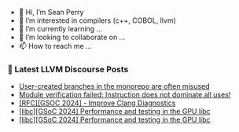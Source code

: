 - 👋 Hi, I’m Sean Perry
- 👀 I’m interested in compilers (c++, COBOL, llvm)
- 🌱 I’m currently learning ...
- 💞️ I’m looking to collaborate on ...
- 📫 How to reach me ...

<!---
s66perry/s66perry is a ✨ special ✨ repository because its `README.md` (this file) appears on your GitHub profile.
You can click the Preview link to take a look at your changes.
--->
### 📕 Latest LLVM Discourse Posts

<!-- DISCOURSE-LLVM:START -->
- [User-created branches in the monorepo are often misused](https://discourse.llvm.org/t/user-created-branches-in-the-monorepo-are-often-misused/75544?page=3#post_51)
- [Module verification failed: Instruction does not dominate all uses!](https://discourse.llvm.org/t/module-verification-failed-instruction-does-not-dominate-all-uses/77207#post_1)
- [[RFC][GSOC 2024] - Improve Clang Diagnostics](https://discourse.llvm.org/t/rfc-gsoc-2024-improve-clang-diagnostics/76832?page=2#post_22)
- [[libc][GSoC 2024] Performance and testing in the GPU libc](https://discourse.llvm.org/t/libc-gsoc-2024-performance-and-testing-in-the-gpu-libc/77042#post_16)
- [[libc][GSoC 2024] Performance and testing in the GPU libc](https://discourse.llvm.org/t/libc-gsoc-2024-performance-and-testing-in-the-gpu-libc/77042#post_15)
<!-- DISCOURSE-LLVM:END -->
